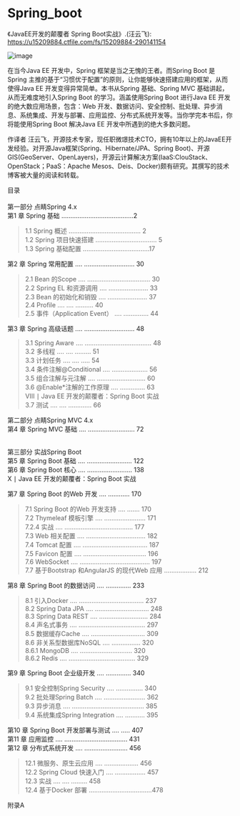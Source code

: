 # Spring_boot
《JavaEE开发的颠覆者 Spring Boot实战》.(汪云飞): https://u15209884.ctfile.com/fs/15209884-290141154

![image](https://github.com/baimouren/Spring_boot/blob/master/SpringBoot01/WebContent/image/book/131357bubmb45b95evy454.jpg)


在当今Java EE 开发中，Spring 框架是当之无愧的王者。而Spring Boot 是Spring 主推的基于“习惯优于配置”的原则，让你能够快速搭建应用的框架，从而使得Java EE 开发变得异常简单。本书从Spring 基础、Spring MVC 基础讲起，从而无难度地引入Spring Boot 的学习。涵盖使用Spring Boot 进行Java EE 开发的绝大数应用场景，包含：Web 开发、数据访问、安全控制、批处理、异步消息、系统集成、开发与部署、应用监控、分布式系统开发等。当你学完本书后，你将能使用Spring Boot 解决Java EE 开发中所遇到的绝大多数问题。 

作译者
汪云飞，开源技术专家，现任职微璟技术CTO，拥有10年以上的JavaEE开发经验。对开源Java框架(Spring、Hibernate/JPA、Spring Boot)、开源GIS(GeoServer、OpenLayers)，开源云计算解决方案(IaaS:ClouStack、OpenStack；PaaS：Apache Mesos、Deis、Docker)颇有研究。其撰写的技术博客被大量的阅读和转载。 

目录 <br> <br>
第一部分 点睛Spring 4.x <br>
第1 章 Spring 基础 ........................................2 <br>
>1.1 Spring 概述 ........................................ 2 <br>
>1.2 Spring 项目快速搭建 .................................. 5 <br>
>1.3 Spring 基础配置 .....................................17 <br>

第2 章 Spring 常用配置 .... ............................ 30 <br>
>2.1 Bean 的Scope .... ................................... 30 <br>
>2.2 Spring EL 和资源调用 .... ...................... 33 <br>
>2.3 Bean 的初始化和销毁 .... ...................... 37 <br>
>2.4 Profile .... .... .......... 40 <br>
>2.5 事件（Application Event） .... .............. 44 <br>

第3 章 Spring 高级话题 .... ............................ 48 <br>
>3.1 Spring Aware .... ..................................... 48 <br>
>3.2 多线程 .... .... ......... 51 <br>
>3.3 计划任务 .... .... ..... 54 <br>
>3.4 条件注解@Conditional .... .................... 56 <br>
>3.5 组合注解与元注解 .... ........................... 60 <br>
>3.6 @Enable*注解的工作原理 .... .............. 63 <br>
VIII ∣ Java EE 开发的颠覆者：Spring Boot 实战 <br>
>3.7 测试 .... .... ............. 66 <br>

第二部分 点睛Spring MVC 4.x <br>
第4 章 Spring MVC 基础 .... .......................... 72 <br> <br>

第三部分 实战Spring Boot <br>
第5 章 Spring Boot 基础 .... ......................... 122 <br>
第6 章 Spring Boot 核心 .... ......................... 138 <br>
X ∣ Java EE 开发的颠覆者：Spring Boot 实战 <br>

第7 章 Spring Boot 的Web 开发 .... ............ 170 <br>
>7.1 Spring Boot 的Web 开发支持 .... ....... 170 <br>
>7.2 Thymeleaf 模板引擎 .... ....................... 171 <br>
>7.2.4 实战 .... ...................................... 177 <br>
>7.3 Web 相关配置 .... ................................. 182 <br>
>7.4 Tomcat 配置 .... .................................... 187 <br>
>7.5 Favicon 配置 .... ................................... 196 <br>
>7.6 WebSocket .... ....................................... 197 <br>
>7.7 基于Bootstrap 和AngularJS 的现代Web 应用 .................. 212 <br>

第8 章 Spring Boot 的数据访问 .... .............. 233 <br>
>8.1 引入Docker .... .................................... 237 <br>
>8.2 Spring Data JPA .... .............................. 248 <br>
>8.3 Spring Data REST .... ........................... 284 <br>
>8.4 声名式事务 .... ..................................... 297 <br>
>8.5 数据缓存Cache .... .............................. 309 <br>
>8.6 非关系型数据库NoSQL .... ................ 320 <br>
>8.6.1 MongoDB .... ............................. 320 <br>
>8.6.2 Redis .... ..................................... 329 <br>

第9 章 Spring Boot 企业级开发 .... .............. 340 <br>
>9.1 安全控制Spring Security .... ............... 340 <br>
>9.2 批处理Spring Batch .... ....................... 362 <br>
>9.3 异步消息 .... ........................................ 385 <br>
>9.4 系统集成Spring Integration .... ........... 395 <br>

第10 章 Spring Boot 开发部署与测试 .... ..... 407 <br>
第11 章 应用监控 .... ................................... 431 <br>
第12 章 分布式系统开发 .... ........................ 456 <br>
>12.1 微服务、原生云应用 .... ................... 456 <br>
>12.2 Spring Cloud 快速入门 .... ................. 457 <br>
>12.3 实战 .... .... ......... 458 <br>
>12.4 基于Docker 部署 ...................................478 <br>

附录A  <br>
